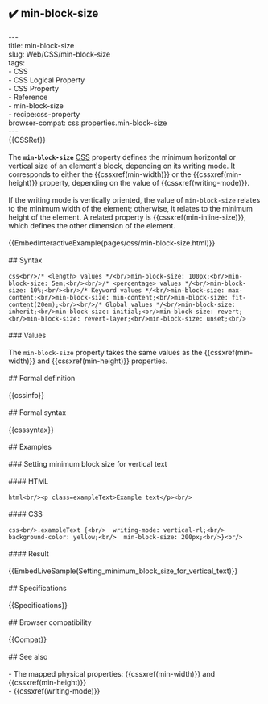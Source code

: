 ## ✔️ min-block-size 
 ---<br/>title: min-block-size<br/>slug: Web/CSS/min-block-size<br/>tags:<br/>  - CSS<br/>  - CSS Logical Property<br/>  - CSS Property<br/>  - Reference<br/>  - min-block-size<br/>  - recipe:css-property<br/>browser-compat: css.properties.min-block-size<br/>---<br/>{{CSSRef}}<br/><br/>The **`min-block-size`** [CSS](/en-US/docs/Web/CSS) property defines the minimum horizontal or vertical size of an element's block, depending on its writing mode. It corresponds to either the {{cssxref(min-width)}} or the {{cssxref(min-height)}} property, depending on the value of {{cssxref(writing-mode)}}.<br/><br/>If the writing mode is vertically oriented, the value of `min-block-size` relates to the minimum width of the element; otherwise, it relates to the minimum height of the element. A related property is {{cssxref(min-inline-size)}}, which defines the other dimension of the element.<br/><br/>{{EmbedInteractiveExample(pages/css/min-block-size.html)}}<br/><br/>## Syntax<br/><br/>```css<br/>/* <length> values */<br/>min-block-size: 100px;<br/>min-block-size: 5em;<br/><br/>/* <percentage> values */<br/>min-block-size: 10%;<br/><br/>/* Keyword values */<br/>min-block-size: max-content;<br/>min-block-size: min-content;<br/>min-block-size: fit-content(20em);<br/><br/>/* Global values */<br/>min-block-size: inherit;<br/>min-block-size: initial;<br/>min-block-size: revert;<br/>min-block-size: revert-layer;<br/>min-block-size: unset;<br/>```<br/><br/>### Values<br/><br/>The `min-block-size` property takes the same values as the {{cssxref(min-width)}} and {{cssxref(min-height)}} properties.<br/><br/>## Formal definition<br/><br/>{{cssinfo}}<br/><br/>## Formal syntax<br/><br/>{{csssyntax}}<br/><br/>## Examples<br/><br/>### Setting minimum block size for vertical text<br/><br/>#### HTML<br/><br/>```html<br/><p class=exampleText>Example text</p><br/>```<br/><br/>#### CSS<br/><br/>```css<br/>.exampleText {<br/>  writing-mode: vertical-rl;<br/>  background-color: yellow;<br/>  min-block-size: 200px;<br/>}<br/>```<br/><br/>#### Result<br/><br/>{{EmbedLiveSample(Setting_minimum_block_size_for_vertical_text)}}<br/><br/>## Specifications<br/><br/>{{Specifications}}<br/><br/>## Browser compatibility<br/><br/>{{Compat}}<br/><br/>## See also<br/><br/>- The mapped physical properties: {{cssxref(min-width)}} and {{cssxref(min-height)}}<br/>- {{cssxref(writing-mode)}}<br/>